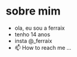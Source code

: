 # sobre mim
- ola, eu  sou a ferraix
- tenho 14 anos
- insta @_ferraix
- 📫 How to reach me ...

<!---
ferraix/ferraix is a ✨ special ✨ repository because its `README.md` (this file) appears on your GitHub profile.
You can click the Preview link to take a look at your changes.
--->
